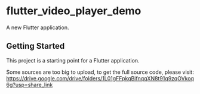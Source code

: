 # flutter_video_player_demo

A new Flutter application.

## Getting Started

This project is a starting point for a Flutter application.

Some sources are too big to upload, to get the full source code, please visit: https://drive.google.com/drive/folders/1L01gFFpkqBifnqqXN8t91q9zqOVkoq6g?usp=share_link
